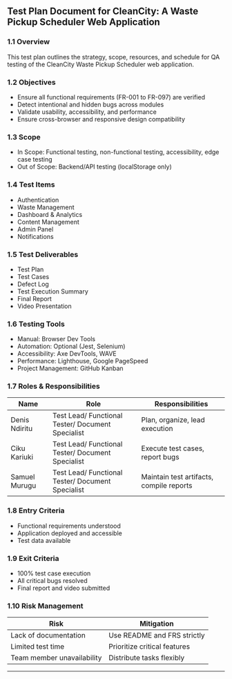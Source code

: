 ## Test Plan Document for CleanCity:  A Waste Pickup Scheduler Web Application

### 1.1 Overview

This test plan outlines the strategy, scope, resources, and schedule for QA testing of the CleanCity Waste Pickup Scheduler web application.

### 1.2 Objectives

* Ensure all functional requirements (FR-001 to FR-097) are verified
* Detect intentional and hidden bugs across modules
* Validate usability, accessibility, and performance
* Ensure cross-browser and responsive design compatibility

### 1.3 Scope

* In Scope: Functional testing, non-functional testing, accessibility, edge case testing
* Out of Scope: Backend/API testing (localStorage only)

### 1.4 Test Items

* Authentication
* Waste Management
* Dashboard & Analytics
* Content Management
* Admin Panel
* Notifications

### 1.5 Test Deliverables

* Test Plan
* Test Cases
* Defect Log
* Test Execution Summary
* Final Report
* Video Presentation

### 1.6 Testing Tools

* Manual: Browser Dev Tools
* Automation: Optional (Jest, Selenium)
* Accessibility: Axe DevTools, WAVE
* Performance: Lighthouse, Google PageSpeed
* Project Management: GitHub Kanban

### 1.7 Roles & Responsibilities

| Name          | Role                                              | Responsibilities                         |
| ------------- | ------------------------------------------------- | ---------------------------------------- |
| Denis Ndiritu | Test Lead/ Functional Tester/ Document Specialist | Plan, organize, lead execution           |
| Ciku Kariuki  | Test Lead/ Functional Tester/ Document Specialist | Execute test cases, report bugs          |
| Samuel Murugu | Test Lead/ Functional Tester/ Document Specialist | Maintain test artifacts, compile reports |

### 1.8 Entry Criteria

* Functional requirements understood
* Application deployed and accessible
* Test data available

### 1.9 Exit Criteria

* 100% test case execution
* All critical bugs resolved
* Final report and video submitted

### 1.10 Risk Management

| Risk                       | Mitigation                   |
| -------------------------- | ---------------------------- |
| Lack of documentation      | Use README and FRS strictly  |
| Limited test time          | Prioritize critical features |
| Team member unavailability | Distribute tasks flexibly    |

---